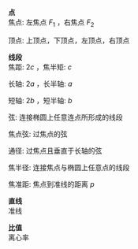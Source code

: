 **点**  
焦点: 左焦点 $F_1$ ，右焦点 $F_2$  
  
顶点: 上顶点，下顶点，左顶点，右顶点  
  
**线段**  
焦距: $2c$ ，焦半矩: $c$  
  
长轴: $2a$ ，长半轴: $a$  
  
短轴: $2b$ ，短半轴: $b$  
  
弦: 连接椭圆上任意连点所形成的线段  
  
焦点弦: 过焦点的弦  
  
通径: 过焦点且垂直于长轴的弦  
  
焦半径: 连接焦点与椭圆上任意点的线段  
  
焦准距: 焦点到准线的距离 $p$  
  
**直线**  
准线  
  
**比值**  
离心率  
